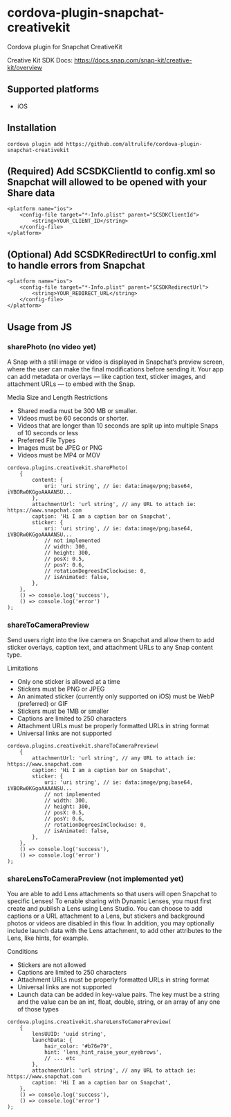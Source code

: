 # cordova-plugin-snapchat-creativekit
Cordova plugin for Snapchat CreativeKit

Creative Kit SDK Docs: https://docs.snap.com/snap-kit/creative-kit/overview

## Supported platforms
- iOS

## Installation
```
cordova plugin add https://github.com/altrulife/cordova-plugin-snapchat-creativekit
```

## (Required) Add SCSDKClientId to config.xml so Snapchat will allowed to be opened with your Share data
```
<platform name="ios">
    <config-file target="*-Info.plist" parent="SCSDKClientId">
        <string>YOUR_CLIENT_ID</string>
    </config-file>
</platform>
```

## (Optional) Add SCSDKRedirectUrl to config.xml to handle errors from Snapchat
```
<platform name="ios">
    <config-file target="*-Info.plist" parent="SCSDKRedirectUrl">
        <string>YOUR_REDIRECT_URL</string>
    </config-file>
</platform>
```

## Usage from JS

### sharePhoto (no video yet)
A Snap with a still image or video is displayed in Snapchat’s preview screen, where the user can make the final modifications before sending it. Your app can add metadata or overlays — like caption text, sticker images, and attachment URLs — to embed with the Snap.

Media Size and Length Restrictions
- Shared media must be 300 MB or smaller.
- Videos must be 60 seconds or shorter.
- Videos that are longer than 10 seconds are split up into multiple Snaps of 10 seconds or less
- Preferred File Types
- Images must be JPEG or PNG
- Videos must be MP4 or MOV

```
cordova.plugins.creativekit.sharePhoto(
    {
        content: {
            uri: 'uri string', // ie: data:image/png;base64, iVBORw0KGgoAAAANSU...
        },
        attachmentUrl: 'url string', // any URL to attach ie: https://www.snapchat.com
        caption: 'Hi I am a caption bar on Snapchat',
        sticker: {
            uri: 'uri string', // ie: data:image/png;base64, iVBORw0KGgoAAAANSU...
            // not implemented
            // width: 300,
            // height: 300,
            // posX: 0.5,
            // posY: 0.6,
            // rotationDegreesInClockwise: 0,
            // isAnimated: false,
        },
    },
    () => console.log('success'),
    () => console.log('error')
);
```

### shareToCameraPreview
Send users right into the live camera on Snapchat and allow them to add sticker overlays, caption text, and attachment URLs to any Snap content type.

Limitations
- Only one sticker is allowed at a time
- Stickers must be PNG or JPEG
- An animated sticker (currently only supported on iOS) must be WebP (preferred) or GIF
- Stickers must be 1MB or smaller
- Captions are limited to 250 characters
- Attachment URLs must be properly formatted URLs in string format
- Universal links are not supported

```
cordova.plugins.creativekit.shareToCameraPreview(
    {
        attachmentUrl: 'url string', // any URL to attach ie: https://www.snapchat.com
        caption: 'Hi I am a caption bar on Snapchat',
        sticker: {
            uri: 'uri string', // ie: data:image/png;base64, iVBORw0KGgoAAAANSU...
            // not implemented
            // width: 300,
            // height: 300,
            // posX: 0.5,
            // posY: 0.6,
            // rotationDegreesInClockwise: 0,
            // isAnimated: false,
        },
    },
    () => console.log('success'),
    () => console.log('error')
);
```

### shareLensToCameraPreview (not implemented yet)
You are able to add Lens attachments so that users will open Snapchat to specific Lenses! To enable sharing with Dynamic Lenses, you must first create and publish a Lens using Lens Studio. You can choose to add captions or a URL attachment to a Lens, but stickers and background photos or videos are disabled in this flow. In addition, you may optionally include launch data with the Lens attachment, to add other attributes to the Lens, like hints, for example.

Conditions
- Stickers are not allowed
- Captions are limited to 250 characters
- Attachment URLs must be properly formatted URLs in string format
- Universal links are not supported
- Launch data can be added in key-value pairs. The key must be a string and the value can be an int, float, double, string, or an array of any one of those types

```
cordova.plugins.creativekit.shareLensToCameraPreview(
    {
        lensUUID: 'uuid string',
        launchData: {
            hair_color: '#b76e79',
            hint: 'lens_hint_raise_your_eyebrows',
            // ... etc
        },
        attachmentUrl: 'url string', // any URL to attach ie: https://www.snapchat.com
        caption: 'Hi I am a caption bar on Snapchat',
    },
    () => console.log('success'),
    () => console.log('error')
);
```